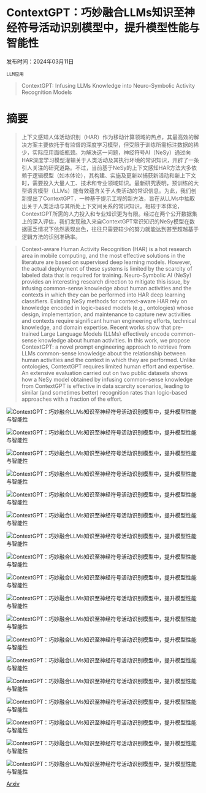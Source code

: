 # ContextGPT：巧妙融合LLMs知识至神经符号活动识别模型中，提升模型性能与智能性

发布时间：2024年03月11日

`LLM应用`

> ContextGPT: Infusing LLMs Knowledge into Neuro-Symbolic Activity Recognition Models

# 摘要

> 上下文感知人体活动识别（HAR）作为移动计算领域的热点，其最高效的解决方案主要依托于有监督的深度学习模型，但受限于训练所需标注数据的稀少，实际应用面临瓶颈。为解决这一问题，神经符号AI（NeSy）通过向HAR深度学习模型灌输关于人类活动及其执行环境的常识知识，开辟了一条引人关注的研究道路。不过，当前基于NeSy的上下文感知HAR方法大多依赖于逻辑模型（如本体论），其构建、实施及更新以捕获新活动和新上下文时，需要投入大量人工、技术和专业领域知识。最新研究表明，预训练的大型语言模型（LLMs）能有效蕴含关于人类活动的常识信息。为此，我们创新提出了ContextGPT，一种基于提示工程的新方法，旨在从LLMs中抽取出关于人类活动与其所处上下文间关系的常识知识。相较于本体论，ContextGPT所需的人力投入和专业知识更为有限。经过在两个公开数据集上的深入评估，我们发现融入来自ContextGPT常识知识的NeSy模型在数据匮乏情况下依然表现出色，往往只需要较少的努力就能达到甚至超越基于逻辑方法的识别准确率。

> Context-aware Human Activity Recognition (HAR) is a hot research area in mobile computing, and the most effective solutions in the literature are based on supervised deep learning models. However, the actual deployment of these systems is limited by the scarcity of labeled data that is required for training. Neuro-Symbolic AI (NeSy) provides an interesting research direction to mitigate this issue, by infusing common-sense knowledge about human activities and the contexts in which they can be performed into HAR deep learning classifiers. Existing NeSy methods for context-aware HAR rely on knowledge encoded in logic-based models (e.g., ontologies) whose design, implementation, and maintenance to capture new activities and contexts require significant human engineering efforts, technical knowledge, and domain expertise. Recent works show that pre-trained Large Language Models (LLMs) effectively encode common-sense knowledge about human activities. In this work, we propose ContextGPT: a novel prompt engineering approach to retrieve from LLMs common-sense knowledge about the relationship between human activities and the context in which they are performed. Unlike ontologies, ContextGPT requires limited human effort and expertise. An extensive evaluation carried out on two public datasets shows how a NeSy model obtained by infusing common-sense knowledge from ContextGPT is effective in data scarcity scenarios, leading to similar (and sometimes better) recognition rates than logic-based approaches with a fraction of the effort.

![ContextGPT：巧妙融合LLMs知识至神经符号活动识别模型中，提升模型性能与智能性](../../../paper_images/2403.06586/arch2.png)

![ContextGPT：巧妙融合LLMs知识至神经符号活动识别模型中，提升模型性能与智能性](../../../paper_images/2403.06586/x1.png)

![ContextGPT：巧妙融合LLMs知识至神经符号活动识别模型中，提升模型性能与智能性](../../../paper_images/2403.06586/x2.png)

![ContextGPT：巧妙融合LLMs知识至神经符号活动识别模型中，提升模型性能与智能性](../../../paper_images/2403.06586/x3.png)

![ContextGPT：巧妙融合LLMs知识至神经符号活动识别模型中，提升模型性能与智能性](../../../paper_images/2403.06586/x4.png)

![ContextGPT：巧妙融合LLMs知识至神经符号活动识别模型中，提升模型性能与智能性](../../../paper_images/2403.06586/x5.png)

![ContextGPT：巧妙融合LLMs知识至神经符号活动识别模型中，提升模型性能与智能性](../../../paper_images/2403.06586/symbolicfeatures.png)

![ContextGPT：巧妙融合LLMs知识至神经符号活动识别模型中，提升模型性能与智能性](../../../paper_images/2403.06586/tool.png)

![ContextGPT：巧妙融合LLMs知识至神经符号活动识别模型中，提升模型性能与智能性](../../../paper_images/2403.06586/plot_domino.png)

![ContextGPT：巧妙融合LLMs知识至神经符号活动识别模型中，提升模型性能与智能性](../../../paper_images/2403.06586/plot_extrasensory.png)

![ContextGPT：巧妙融合LLMs知识至神经符号活动识别模型中，提升模型性能与智能性](../../../paper_images/2403.06586/domino_boxplot.png)

![ContextGPT：巧妙融合LLMs知识至神经符号活动识别模型中，提升模型性能与智能性](../../../paper_images/2403.06586/extrasensory_boxplot.png)

![ContextGPT：巧妙融合LLMs知识至神经符号活动识别模型中，提升模型性能与智能性](../../../paper_images/2403.06586/domino_10.png)

![ContextGPT：巧妙融合LLMs知识至神经符号活动识别模型中，提升模型性能与智能性](../../../paper_images/2403.06586/extrasensory_10.png)

![ContextGPT：巧妙融合LLMs知识至神经符号活动识别模型中，提升模型性能与智能性](../../../paper_images/2403.06586/domino_50.png)

![ContextGPT：巧妙融合LLMs知识至神经符号活动识别模型中，提升模型性能与智能性](../../../paper_images/2403.06586/extrasensory_50.png)

![ContextGPT：巧妙融合LLMs知识至神经符号活动识别模型中，提升模型性能与智能性](../../../paper_images/2403.06586/domino_inclusion.png)

![ContextGPT：巧妙融合LLMs知识至神经符号活动识别模型中，提升模型性能与智能性](../../../paper_images/2403.06586/extrasensory_inclusion.png)

[Arxiv](https://arxiv.org/abs/2403.06586)